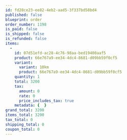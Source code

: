 ```yaml
---
id: fd28ce23-ee82-4eb2-aad5-3f337bd58bd4
published: false
blueprint: order
order_number: 1198
is_paid: false
is_shipped: false
is_refunded: false
items:
  -
    id: 07d51efd-ac28-4c76-98aa-bed19400aaf5
    product: 66e767a9-ee34-4dc4-8681-d09bb59f0cf5
    variant:
      variant: 10km
      product: 66e767a9-ee34-4dc4-8681-d09bb59f0cf5
    quantity: 1
    total: 3200
    tax:
      amount: 0
      rate: 0
      price_includes_tax: true
    metadata: {  }
grand_total: 3200
items_total: 3200
tax_total: 0
shipping_total: 0
coupon_total: 0
---
```

